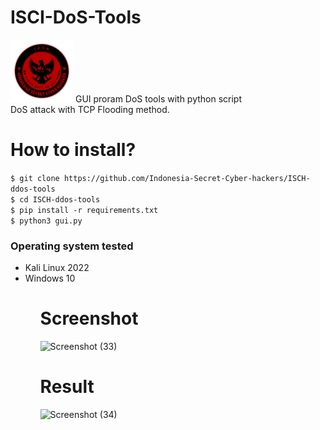 # ISCI-DoS-Tools
<img src="https://github.com/Indonesia-Secret-Cyber-hackers/ISCH-ddos-tools/blob/main/assets/I.S.C.H.png?raw=true" width="100px">
GUI proram DoS tools with python script <br>
DoS attack with TCP Flooding method.

# How to install?

`$ git clone https://github.com/Indonesia-Secret-Cyber-hackers/ISCH-ddos-tools`
<br>
`$ cd ISCH-ddos-tools`
<br>
`$ pip install -r requirements.txt`
<br>
`$ python3 gui.py`

### Operating system tested

<ul>
  <li>
    Kali Linux 2022
  </li>
  <li>
    Windows 10
  </li>
<ul>

# Screenshot
![Screenshot (33)](https://i.imgur.com/V4iKkMn.png)
# Result
![Screenshot (34)](https://user-images.githubusercontent.com/92700881/199251879-ab45024c-d67e-4998-b57d-851cd221483e.png)
